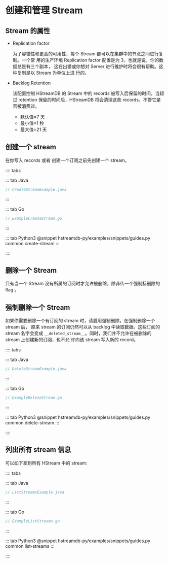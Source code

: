 # 创建和管理 Stream

## Stream 的属性

- Replication factor

  为了容错性和更高的可用性，每个 Stream 都可以在集群中的节点之间进行复制。一个常
  用的生产环境 Replication factor 配置是为 3，也就是说，你的数据总是有三个副本，
  这在出错或你想对 Server 进行维护时将会很有帮助。这种复制是以 Stream 为单位上进
  行的。

- Backlog Retention

  该配置控制 HStreamDB 的 Stream 中的 records 被写入后保留的时间。当超过
  retention 保留的时间后，HStreamDB 将会清理这些 records，不管它是否被消费过。

  + 默认值=7 天
  + 最小值=1 秒
  + 最大值=21 天

## 创建一个 stream

在你写入 records 或者 创建一个订阅之前先创建一个 stream。

:::: tabs

::: tab Java

```java
// CreateStreamExample.java
```

:::

::: tab Go

```go
// ExampleCreateStream.go
```

:::

::: tab Python3
@snippet hstreamdb-py/examples/snippets/guides.py common create-stream
:::

::::

## 删除一个 Stream

只有当一个 Stream 没有所属的订阅时才允许被删除，除非传一个强制标删除的 flag 。

## 强制删除一个 Stream

如果你需要删除一个有订阅的 stream 时，请启用强制删除。在强制删除一个 stream 后，
原来 stream 的订阅仍然可以从 backlog 中读取数据。这些订阅的 stream 名字会变成
`__deleted_stream__`。同时，我们并不允许在被删除的 stream 上创建新的订阅，也不允
许向该 stream 写入新的 record。

:::: tabs

::: tab Java

```java
// DeleteStreamExample.java
```

:::

::: tab Go

```go
// ExampleDeleteStream.go
```

:::

::: tab Python3
@snippet hstreamdb-py/examples/snippets/guides.py common delete-stream
:::

::::

## 列出所有 stream 信息

可以如下拿到所有 HStream 中的 stream:

:::: tabs

::: tab Java

```java
// ListStreamsExample.java
```

:::

::: tab Go

```go
// ExampleListStreams.go
```

:::

::: tab Python3
@snippet hstreamdb-py/examples/snippets/guides.py common list-streams
:::

::::
